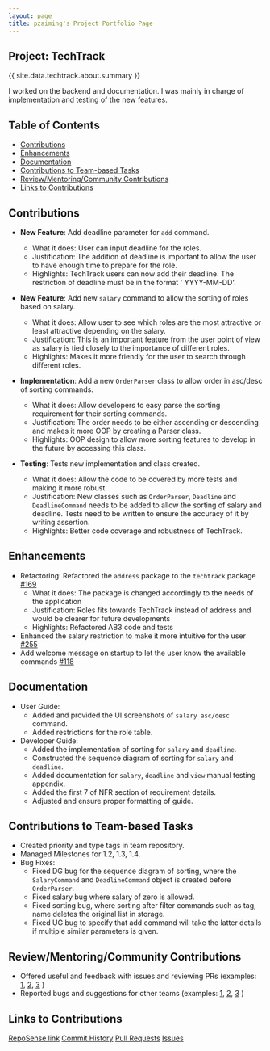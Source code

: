 ```yaml
---
layout: page
title: pzaiming's Project Portfolio Page
---
```


## Project: TechTrack

{{ site.data.techtrack.about.summary }}

I worked on the backend and documentation. I was mainly in charge of implementation and testing of the new features.

## Table of Contents

* [Contributions](#contributions)
* [Enhancements](#enhancements)
* [Documentation](#documentation)
* [Contributions to Team-based Tasks](#contributions-to-team-based-tasks)
* [Review/Mentoring/Community Contributions](#Review/Mentoring/Community-Contributions)
* [Links to Contributions](#links-to-contributions)

## Contributions

* **New Feature**: Add deadline parameter for `add` command.
    * What it does: User can input deadline for the roles.
    * Justification: The addition of deadline is important to allow the user to have enough time to prepare for the
      role.
    * Highlights: TechTrack users can now add their deadline. The restriction of deadline must be in the format '
        YYYY-MM-DD'.

* **New Feature**: Add new `salary` command to allow the sorting of roles based on salary.
    * What it does: Allow user to see which roles are the most attractive or least attractive depending on the salary.
    * Justification: This is an important feature from the user point of view as salary is tied closely to the
      importance of different roles.
    * Highlights: Makes it more friendly for the user to search through different roles.


* **Implementation**: Add a new `OrderParser` class to allow order in asc/desc of sorting commands.
    * What it does: Allow developers to easy parse the sorting requirement for their sorting commands.
    * Justification: The order needs to be either ascending or descending and makes it more OOP by creating a Parser
      class.
    * Highlights: OOP design to allow more sorting features to develop in the future by accessing this class.


* **Testing**: Tests new implementation and class created.
    * What it does: Allow the code to be covered by more tests and making it more robust.
    * Justification: New classes such as `OrderParser`, `Deadline` and `DeadlineCommand` needs to be added to allow the
      sorting of salary and deadline. Tests need to be written to ensure the accuracy of it by writing assertion.
    * Highlights: Better code coverage and robustness of TechTrack.

## Enhancements

* Refactoring: Refactored the `address` package to the `techtrack` package [#169](https://github.com/AY2223S2-CS2103-W16-2/tp/pull/169)
  * What it does: The package is changed accordingly to the needs of the application
  * Justification: Roles fits towards TechTrack instead of address and would be clearer for future developments
  * Highlights: Refactored AB3 code and tests
* Enhanced the salary restriction to make it more intuitive for the user [#255](https://github.com/AY2223S2-CS2103-W16-2/tp/pull/255)
* Add welcome message on startup to let the user know the available commands [#118](https://github.com/AY2223S2-CS2103-W16-2/tp/pull/118)


## Documentation

* User Guide:
  * Added and provided the UI screenshots of `salary asc/desc` command.
  * Added restrictions for the role table.
* Developer Guide:
  * Added the implementation of sorting for `salary` and `deadline`.
  * Constructed the sequence diagram of sorting for `salary` and `deadline`.
  * Added documentation for `salary`, `deadline` and `view` manual testing appendix.
  * Added the first 7 of NFR section of requirement details.
  * Adjusted and ensure proper formatting of guide.


## Contributions to Team-based Tasks
* Created priority and type tags in team repository.
* Managed Milestones for 1.2, 1.3, 1.4.
* Bug Fixes:
  * Fixed DG bug for the sequence diagram of sorting, where the `SalaryCommand` and `DeadlineCommand` object is created 
    before `OrderParser`.
  * Fixed salary bug where salary of zero is allowed.
  * Fixed sorting bug, where sorting after filter commands such as tag, name deletes the original list in storage.
  * Fixed UG bug to specify that add command will take the latter details if multiple similar parameters is given.


## Review/Mentoring/Community Contributions

* Offered useful and feedback with issues and reviewing PRs
  (examples: [1](https://github.com/AY2223S2-CS2103-W16-2/tp/issues/138), 
             [2](https://github.com/AY2223S2-CS2103-W16-2/tp/issues/149), 
             [3](https://github.com/AY2223S2-CS2103-W16-2/tp/issues/242) )
* Reported bugs and suggestions for other teams
  (examples: [1](https://github.com/AY2223S2-CS2103T-W14-4/tp/issues/135),
             [2](https://github.com/AY2223S2-CS2103T-W14-4/tp/issues/142), 
             [3](https://github.com/AY2223S2-CS2103T-W14-4/tp/issues/156) )

## Links to Contributions

[RepoSense link](https://nus-cs2103-ay2223s2.github.io/tp-dashboard/?search=pzaiming&breakdown=true)
[Commit History](https://github.com/AY2223S2-CS2103-W16-2/tp/commits?author=pzaiming)
[Pull Requests](https://github.com/AY2223S2-CS2103-W16-2/tp/pulls?q=is%3Apr+author%3Apzaiming)
[Issues](https://github.com/AY2223S2-CS2103-W16-2/tp/issues?q=is%3Aissue+assignee%3Apzaiming)
